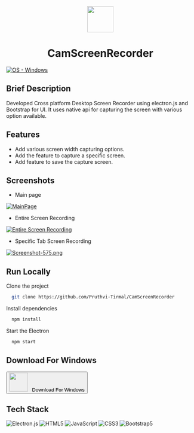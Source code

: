 <div align="center">
<img height="70" src="https://i.postimg.cc/02HJ1NwF/brand-Icon.png"/> 
  <h1>CamScreenRecorder</h1>
</div>

[![OS - Windows](https://img.shields.io/badge/OS-Windows-blue?logo=windows&logoColor=white)](https://urqr.herokuapp.com/YU2yxsNJal)

## Brief Description

Developed Cross platform Desktop Screen Recorder using electron.js and Bootstrap for UI. It uses 
native api for capturing the screen with various option available.  

## Features

- Add various screen width capturing options.
- Add the feature to capture a specific screen.
- Add feature to save the capture screen.

<!-- ## Demo

Insert gif or link to demo -->


## Screenshots

- Main page

[![MainPage](https://i.postimg.cc/C53cxprV/Screenshot-573.png)](https://postimg.cc/gLKVgQPM)

- Entire Screen Recording

[![Entire Screen Recording](https://i.postimg.cc/brVsxzcK/Screenshot-574.png)](https://postimg.cc/WqrNjc4n)

- Specific Tab Screen Recording
  
[![Screenshot-575.png](https://i.postimg.cc/kgGXNrTm/Screenshot-575.png)](https://postimg.cc/fV4NZP42)


## Run Locally

Clone the project

```bash
  git clone https://github.com/Pruthvi-Tirmal/CamScreenRecorder
```

Install dependencies

```bash
  npm install
```

Start the Electron

```bash
  npm start
```

## Download For Windows
<a  href="https://urqr.herokuapp.com/YU2yxsNJal">
<button>
<img src="https://i.postimg.cc/fy9sJZCz/windows.png" height="50"/> 
 <span>&nbsp;&nbsp;Download For Windows</span>
</button>
</a>

## Tech Stack
![Electron.js](https://img.shields.io/badge/Electron-191970?style=for-the-badge&logo=Electron&logoColor=white)
![HTML5](https://img.shields.io/badge/html5-%23E34F26.svg?style=for-the-badge&logo=html5&logoColor=white)
![JavaScript](https://img.shields.io/badge/javascript-%23323330.svg?style=for-the-badge&logo=javascript&logoColor=%23F7DF1E)
![CSS3](https://img.shields.io/badge/css3-%231572B6.svg?style=for-the-badge&logo=css3&logoColor=white)
![Bootstrap5](https://img.shields.io/badge/Bootstrap5-blueviolet?logo=Bootstrap&logoColor=white)

